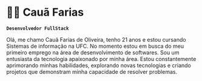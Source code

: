 # 🧑‍💻 Cauã Farias

**`Desenvolvedor FullStack`**

Olá, me chamo Cauã Farias de Oliveira, tenho 21 anos e estou cursando Sistemas de informação na UFC. 
No momento estou em busca do meu primeiro emprego na área de desenvolvimento de softwares.
Sou um entusiasta da tecnologia apaixonado por minha área. 
Estou constantemente aprimorando minhas habilidades, explorando novas tecnologias e criando projetos que demonstram minha capacidade de resolver problemas. 

